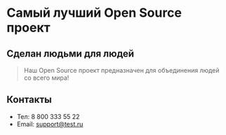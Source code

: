 # Самый лучший Open Source проект

## Сделан людьми для людей

> Наш Open Source проект предназначен для объединения людей со всего мира!


## Контакты
* Тел: 8 800 333 55 22
* Email: support@test.ru
